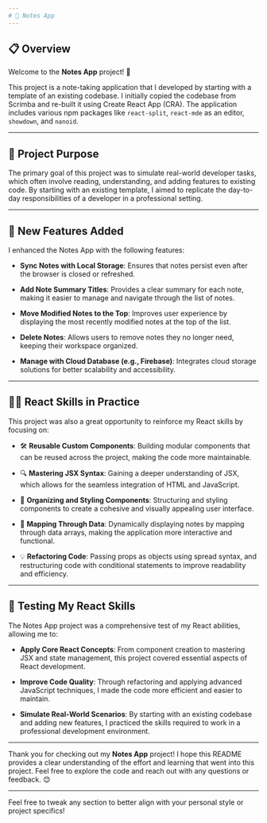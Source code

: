 ```yaml
---
# 📝 Notes App
---
```


## 📋 Overview

Welcome to the **Notes App** project! 📒

This project is a note-taking application that I developed by starting with a template of an existing codebase. I initially copied the codebase from Scrimba and re-built it using Create React App (CRA). The application includes various npm packages like `react-split`, `react-mde` as an editor, `showdown`, and `nanoid`.

---

## 🎯 Project Purpose

The primary goal of this project was to simulate real-world developer tasks, which often involve reading, understanding, and adding features to existing code. By starting with an existing template, I aimed to replicate the day-to-day responsibilities of a developer in a professional setting.

---

## 🚀 New Features Added

I enhanced the Notes App with the following features:

- **Sync Notes with Local Storage**: Ensures that notes persist even after the browser is closed or refreshed.
- **Add Note Summary Titles**: Provides a clear summary for each note, making it easier to manage and navigate through the list of notes.

- **Move Modified Notes to the Top**: Improves user experience by displaying the most recently modified notes at the top of the list.

- **Delete Notes**: Allows users to remove notes they no longer need, keeping their workspace organized.

- **Manage with Cloud Database (e.g., Firebase)**: Integrates cloud storage solutions for better scalability and accessibility.

---

## 🧑‍💻 React Skills in Practice

This project was also a great opportunity to reinforce my React skills by focusing on:

- 🛠️ **Reusable Custom Components**: Building modular components that can be reused across the project, making the code more maintainable.

- 🔍 **Mastering JSX Syntax**: Gaining a deeper understanding of JSX, which allows for the seamless integration of HTML and JavaScript.

- 🎨 **Organizing and Styling Components**: Structuring and styling components to create a cohesive and visually appealing user interface.

- 🔄 **Mapping Through Data**: Dynamically displaying notes by mapping through data arrays, making the application more interactive and functional.

- 💡 **Refactoring Code**: Passing props as objects using spread syntax, and restructuring code with conditional statements to improve readability and efficiency.

---

## 🧪 Testing My React Skills

The Notes App project was a comprehensive test of my React abilities, allowing me to:

- **Apply Core React Concepts**: From component creation to mastering JSX and state management, this project covered essential aspects of React development.
- **Improve Code Quality**: Through refactoring and applying advanced JavaScript techniques, I made the code more efficient and easier to maintain.

- **Simulate Real-World Scenarios**: By starting with an existing codebase and adding new features, I practiced the skills required to work in a professional development environment.

---

Thank you for checking out my **Notes App** project! I hope this README provides a clear understanding of the effort and learning that went into this project. Feel free to explore the code and reach out with any questions or feedback. 😊

---

Feel free to tweak any section to better align with your personal style or project specifics!
